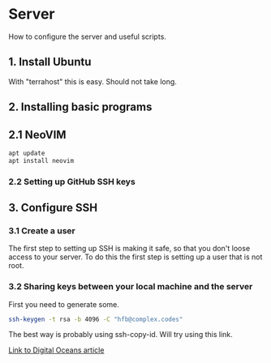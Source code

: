 # Server
How to configure the server and useful scripts.

## 1. Install Ubuntu

With "terrahost" this is easy. Should not take long.

## 2. Installing basic programs

## 2.1 NeoVIM

```bash
apt update
apt install neovim 
```

### 2.2 Setting up GitHub SSH keys



## 3. Configure SSH 

### 3.1 Create a user

The first step to setting up SSH is making it safe, so that you don't loose access to your server. To do this the first step is setting up a user that is not root. 

### 3.2 Sharing keys between your local machine and the server

First you need to generate some.

```bash
ssh-keygen -t rsa -b 4096 -C "hfb@complex.codes"
```

The best way is probably using ssh-copy-id. Will try using this link.

[Link to Digital Oceans article](https://www.digitalocean.com/docs/droplets/how-to/add-ssh-keys/to-existing-droplet/#with-ssh-copy-id)



